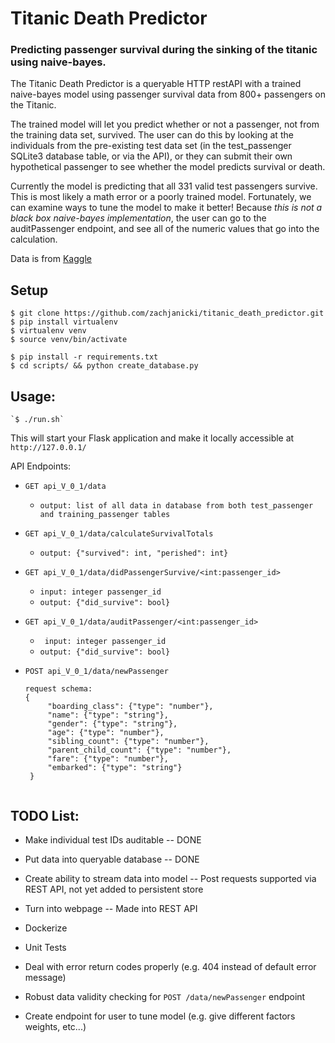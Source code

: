 # Titanic Death Predictor
### Predicting passenger survival during the sinking of the titanic using naive-bayes.

The Titanic Death Predictor is a queryable HTTP restAPI with a trained naive-bayes model using passenger survival data from 800+ passengers on the Titanic.

The trained model will let you predict whether or not a passenger, not from the training data set, survived. The user can do this by looking at the individuals from the pre-existing test data set (in the test_passenger SQLite3 database table, or via the API), or they can submit their own hypothetical passenger to see whether the model predicts survival or death.

Currently the model is predicting that all 331 valid test passengers survive. This is most likely a math error or a poorly trained model. Fortunately, we can examine ways to tune the model to make it better! Because _this is not a black box naive-bayes implementation_, the user can go to the auditPassenger endpoint, and see all of the numeric values that go into the calculation.

Data is from [Kaggle](https://www.kaggle.com/c/titanic/data)

## Setup

    $ git clone https://github.com/zachjanicki/titanic_death_predictor.git
    $ pip install virtualenv
    $ virtualenv venv
    $ source venv/bin/activate

    $ pip install -r requirements.txt
    $ cd scripts/ && python create_database.py

## Usage: 

    `$ ./run.sh`
    
This will start your Flask application and make it locally accessible at `http://127.0.0.1/`


API Endpoints:

* `GET api_V_0_1/data`
  
  - `output: list of all data in database from both test_passenger and training_passenger tables`

* `GET api_V_0_1/data/calculateSurvivalTotals`
       
   - `output: {"survived": int, "perished": int}`

* `GET api_V_0_1/data/didPassengerSurvive/<int:passenger_id>`
        
   - `input: integer passenger_id`
   - `output: {"did_survive": bool}`

* `GET api_V_0_1/data/auditPassenger/<int:passenger_id>`
        
   - ` input: integer passenger_id`
   - `output: {"did_survive": bool} `

* `POST api_V_0_1/data/newPassenger`
   
   ```
   request schema:
   {
        "boarding_class": {"type": "number"},
        "name": {"type": "string"},
        "gender": {"type": "string"},
        "age": {"type": "number"},
        "sibling_count": {"type": "number"},
        "parent_child_count": {"type": "number"},
        "fare": {"type": "number"},
        "embarked": {"type": "string"}
    }


## TODO List:

- Make individual test IDs auditable -- DONE

- Put data into queryable database -- DONE

- Create ability to stream data into model -- Post requests supported via REST API, not yet added to persistent store

- Turn into webpage -- Made into REST API

- Dockerize

- Unit Tests

- Deal with error return codes properly (e.g. 404 instead of default error message)

- Robust data validity checking for `POST /data/newPassenger` endpoint

- Create endpoint for user to tune model (e.g. give different factors weights, etc...)



